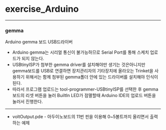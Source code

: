 # exercise_Arduino

---
### gemma
Arduino gemma 보드 USB드라이버
- Arduino gemma는 시리얼 통신이 불가능하므로 Serial Port를 통해 스케치 업로드가 되지 않는다.  
- USBtinyISP가 첨부한 gemma driver를 설치해야만 생기는 것은아니지만 gemma보드를 USB로 연결하면 장치관리자의 기타장치에 올라오는 Trinket을 사용하기 위해서는 함께 첨부된 gemma폴더 안에 있는 드라이버를 설치해야 인식이 된다.
- 따라서 프로그램 업로드는 tool-programmer-USBtinyISP를 선택한 후 gemma보드의 리셋 버튼을 눌러 BuiltIn LED가 점멸할때 Arduino IDE의 업로드 버튼을 눌러서 진행한다.  
 

---
- voltOutput.pde - 아두이노보드의 11번 핀을 이용해 0~5볼트까지 올리면서 출력하는 예제  

